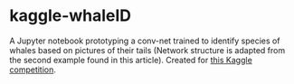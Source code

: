 # kaggle-whaleID
A Jupyter notebook prototyping a conv-net trained to identify species of whales based on pictures of their tails (Network structure is adapted from the second example found in this article). Created for [this Kaggle competition](https://www.kaggle.com/c/whale-categorization-playground).
